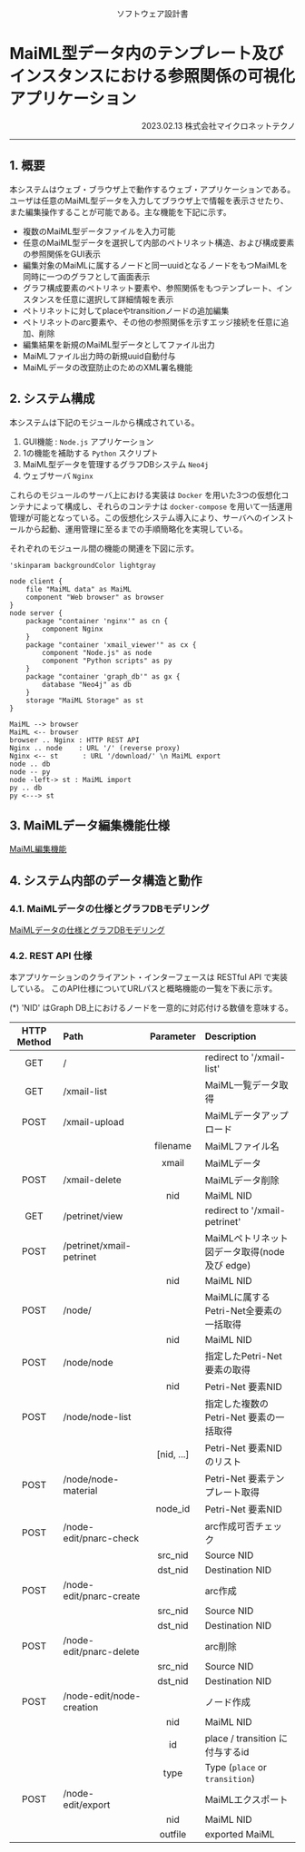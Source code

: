<div style="text-align: center;">
ソフトウェア設計書
</div>

# MaiML型データ内のテンプレート及びインスタンスにおける参照関係の可視化アプリケーション <!-- omit in toc -->

<div style="text-align: right;">
2023.02.13 株式会社マイクロネットテクノ
</div>

---

## 1. 概要

本システムはウェブ・ブラウザ上で動作するウェブ・アプリケーションである。ユーザは任意のMaiML型データを入力してブラウザ上で情報を表示させたり、また編集操作することが可能である。主な機能を下記に示す。

- 複数のMaiML型データファイルを入力可能
- 任意のMaiML型データを選択して内部のペトリネット構造、および構成要素の参照関係をGUI表示
- 編集対象のMaiMLに属するノードと同一uuidとなるノードをもつMaiMLを同時に一つのグラフとして画面表示
- グラフ構成要素のペトリネット要素や、参照関係をもつテンプレート、インスタンスを任意に選択して詳細情報を表示
- ペトリネットに対してplaceやtransitionノードの追加編集
- ペトリネットのarc要素や、その他の参照関係を示すエッジ接続を任意に追加、削除
- 編集結果を新規のMaiML型データとしてファイル出力
- MaiMLファイル出力時の新規uuid自動付与
- MaiMLデータの改竄防止のためのXML署名機能


## 2. システム構成

本システムは下記のモジュールから構成されている。
1. GUI機能 : `Node.js` アプリケーション
2. 1の機能を補助する `Python` スクリプト
3. MaiML型データを管理するグラフDBシステム `Neo4j`
4. ウェブサーバ `Nginx`

これらのモジュールのサーバ上における実装は `Docker` を用いた3つの仮想化コンテナによって構成し、それらのコンテナは `docker-compose` を用いて一括運用管理が可能となっている。この仮想化システム導入により、サーバへのインストールから起動、運用管理に至るまでの手順簡略化を実現している。

それぞれのモジュール間の機能の関連を下図に示す。

```plantuml
'skinparam backgroundColor lightgray

node client {
    file "MaiML data" as MaiML
    component "Web browser" as browser
}
node server {
    package "container 'nginx'" as cn {
        component Nginx
    }
    package "container 'xmail_viewer'" as cx {
        component "Node.js" as node
        component "Python scripts" as py
    }
    package "container 'graph_db'" as gx {
        database "Neo4j" as db
    }
    storage "MaiML Storage" as st
}

MaiML --> browser
MaiML <-- browser
browser .. Nginx : HTTP REST API
Nginx .. node    : URL '/' (reverse proxy)
Nginx <-- st      : URL '/download/' \n MaiML export
node .. db
node -- py
node -left-> st : MaiML import
py .. db
py <---> st

```

## 3. MaiMLデータ編集機能仕様

[MaiML編集機能](MaiML-Edit.html)

## 4. システム内部のデータ構造と動作

### 4.1. MaiMLデータの仕様とグラフDBモデリング

[MaiMLデータの仕様とグラフDBモデリング](MaiML-DesignDocuments.html)

### 4.2. REST API 仕様

本アプリケーションのクライアント・インターフェースは RESTful API で実装している。
このAPI仕様についてURLパスと概略機能の一覧を下表に示す。

(*) 'NID' はGraph DB上におけるノードを一意的に対応付ける数値を意味する。

|HTTP Method|Path|Parameter|Description|
|:--:|:--|:--:|:--|
|GET|/||redirect to '/xmail-list'|
|GET|/xmail-list||MaiML一覧データ取得|
|POST|/xmail-upload||MaiMLデータアップロード|
|||filename|MaiMLファイル名|
|||xmail|MaiMLデータ|
|POST|/xmail-delete||MaiMLデータ削除|
|||nid|MaiML NID|
|GET|/petrinet/view||redirect to '/xmail-petrinet'|
|POST|/petrinet/xmail-petrinet||MaiMLペトリネット図データ取得(node 及び edge)|
|||nid|MaiML NID|
|POST|/node/||MaiMLに属する Petri-Net全要素の一括取得|
|||nid|MaiML NID|
|POST|/node/node||指定したPetri-Net 要素の取得|
|||nid|Petri-Net 要素NID|
|POST|/node/node-list||指定した複数の Petri-Net 要素の一括取得|
|||[nid, ...]|Petri-Net 要素NIDのリスト|
|POST|/node/node-material||Petri-Net 要素テンプレート取得|
|||node_id|Petri-Net 要素NID|
|POST|/node-edit/pnarc-check||arc作成可否チェック|
|||src_nid|Source NID|
|||dst_nid|Destination NID|
|POST|/node-edit/pnarc-create||arc作成|
|||src_nid|Source NID|
|||dst_nid|Destination NID|
|POST|/node-edit/pnarc-delete||arc削除|
|||src_nid|Source NID|
|||dst_nid|Destination NID|
|POST|/node-edit/node-creation||ノード作成|
|||nid|MaiML NID|
|||id|place / transition に付与するid|
|||type|Type (`place` or `transition`)|
|POST|/node-edit/export||MaiMLエクスポート|
|||nid|MaiML NID|
|||outfile|exported MaiML|
